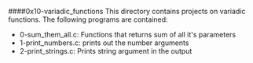 ####0x10-variadic_functions
This directory contains projects on variadic functions.
The following programs are contained:
* 0-sum_them_all.c: Functions that returns sum of all it's parameters
* 1-print_numbers.c: prints out the number arguments
* 2-print_strings.c: Prints string argument in the output


